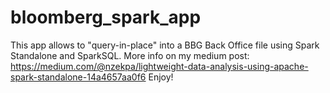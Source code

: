 # bloomberg_spark_app
This app allows to "query-in-place" into a BBG Back Office file using Spark Standalone and SparkSQL.
More info on my medium post: https://medium.com/@nzekpa/lightweight-data-analysis-using-apache-spark-standalone-14a4657aa0f6
Enjoy!
